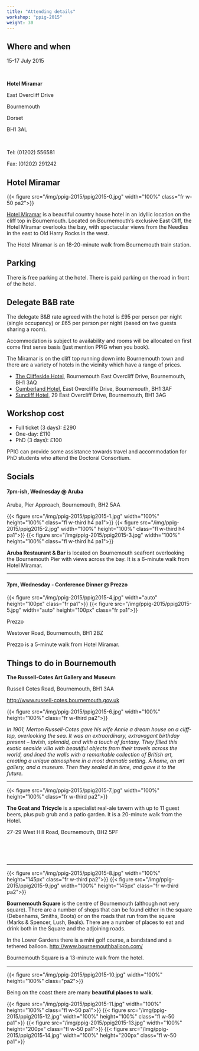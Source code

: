 ```yaml
---
title: "Attending details"
workshop: "ppig-2015"
weight: 30
---
```


## Where and when

15-17 July 2015

<br>

__Hotel Miramar__

East Overcliff Drive

Bournemouth

Dorset

BH1 3AL

<br>

Tel: (01202) 556581

Fax: (01202) 291242

## Hotel Miramar

{{< figure src="/img/ppig-2015/ppig2015-0.jpg" width="100%" class="fr w-50 pa2">}}

[Hotel Miramar](http://miramar-bournemouth.com/) is a beautiful country house hotel in an idyllic location on the cliff top in Bournemouth. Located on Bournemouth’s exclusive East Cliff, the Hotel Miramar overlooks the bay, with spectacular views from the Needles in the east to Old Harry Rocks in the west.

The Hotel Miramar is an 18-20-minute walk from Bournemouth train station.

## Parking

There is free parking at the hotel. There is paid parking on the road in front of the hotel.

## Delegate B&B rate

The delegate B&B rate agreed with the hotel is £95 per person per night (single occupancy) or £65 per person per night (based on two guests sharing a room).

Accommodation is subject to availability and rooms will be allocated on first come first serve basis (just mention PPIG when you book).

The Miramar is on the cliff top running down into Bournemouth town and there are a variety of hotels in the vicinity which have a range of prices.

* [The Cliffeside Hotel](http://www.cliffesidebournemouth.co.uk/), Bournemouth East Overcliff Drive, Bournemouth, BH1 3AQ
* [Cumberland Hotel](http://www.cumberlandbournemouth.co.uk/), East Overcliffe Drive, Bournemouth, BH1 3AF
* [Suncliff Hotel](http://www.suncliffbournemouth.co.uk/), 29 East Overcliff Drive, Bournemouth, BH1 3AG

## Workshop cost

- Full ticket (3 days): £290
- One-day: £110
- PhD (3 days): £100

PPIG can provide some assistance towards travel and accommodation for PhD students who attend the Doctoral Consortium.

## Socials

#### 7pm-ish, Wednesday @ Aruba
Aruba, Pier Approach, Bournemouth, BH2 5AA

{{< figure src="/img/ppig-2015/ppig2015-1.jpg" width="100%" height="100%" class="fl w-third h4 pa1">}}
{{< figure src="/img/ppig-2015/ppig2015-2.jpg" width="100%" height="100%" class="fl w-third h4 pa1">}}
{{< figure src="/img/ppig-2015/ppig2015-3.jpg" width="100%" height="100%" class="fl w-third h4 pa1">}}

__Aruba Restaurant & Bar__ is located on Bournemouth seafront overlooking the Bournemouth Pier with views across the bay. It is a 6-minute walk from Hotel Miramar.

---

#### 7pm, Wednesday - Conference Dinner @ Prezzo

{{< figure src="/img/ppig-2015/ppig2015-4.jpg" width="auto" height="100px" class="fr pa1">}}
{{< figure src="/img/ppig-2015/ppig2015-5.jpg" width="auto" height="100px" class="fr pa1">}}

Prezzo

Westover Road, Bournemouth, BH1 2BZ

Prezzo is a 5-minute walk from Hotel Miramar.


## Things to do in Bournemouth

__The Russell-Cotes Art Gallery and Museum__

Russell Cotes Road, Bournemouth, BH1 3AA

http://www.russell-cotes.bournemouth.gov.uk

{{< figure src="/img/ppig-2015/ppig2015-6.jpg" width="100%" height="100%" class="fr w-third pa2">}}

_In 1901, Merton Russell-Cotes gave his wife Annie a dream house on a cliff-top, overlooking the sea. It was an extraordinary, extravagant birthday present – lavish, splendid, and with a touch of fantasy.  They filled this exotic seaside villa with beautiful objects from their travels across the world, and lined the walls with a remarkable collection of British art, creating a unique atmosphere in a most dramatic setting. A home, an art gallery, and a museum. Then they sealed it in time, and gave it to the future._

---

{{< figure src="/img/ppig-2015/ppig2015-7.jpg" width="100%" height="100%" class="fr w-third pa2">}}

__The Goat and Tricycle__ is a specialist real-ale tavern with up to 11 guest beers, plus pub grub and a patio garden. It is a 20-minute walk from the Hotel.

27-29 West Hill Road, Bournemouth, BH2 5PF

<br><br><br>

---

{{< figure src="/img/ppig-2015/ppig2015-8.jpg" width="100%" height="145px" class="fr w-third pa2">}}
{{< figure src="/img/ppig-2015/ppig2015-9.jpg" width="100%" height="145px" class="fr w-third pa2">}}

__Bournemouth Square__ is the centre of Bournemouth (although not very square). There are a number of shops that can be found either in the square (Debenhams, Smiths, Boots) or on the roads that run from the square (Marks & Spencer, Lush, Beals). There are a number of places to eat and drink both in the Square and the adjoining roads.

In the Lower Gardens there is a mini golf course, a bandstand and a tethered balloon. http://www.bournemouthballoon.com/

Bournemouth Square is a 13-minute walk from the hotel.

---

{{< figure src="/img/ppig-2015/ppig2015-10.jpg" width="100%" height="100%" class="pa2">}}

Being on the coast there are many __beautiful places to walk__.

{{< figure src="/img/ppig-2015/ppig2015-11.jpg" width="100%" height="100%" class="fl w-50 pa1">}}
{{< figure src="/img/ppig-2015/ppig2015-12.jpg" width="100%" height="100%" class="fl w-50 pa1">}}
{{< figure src="/img/ppig-2015/ppig2015-13.jpg" width="100%" height="200px" class="fl w-50 pa1">}}
{{< figure src="/img/ppig-2015/ppig2015-14.jpg" width="100%" height="200px" class="fl w-50 pa1">}}
